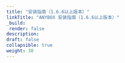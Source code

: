 ```yaml
---
title: "安装指南（1.6.6以上版本）"
linkTitle: "ANYBOX 安装指南（1.6.6以上版本）"
_build:
 render: false 
description:
draft: false
collapsible: true
weight: 30
---
```

